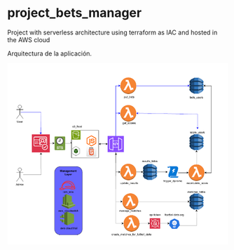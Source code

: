 # project_bets_manager
 Project with serverless architecture using terraform as IAC and hosted in the AWS cloud

Arquitectura de la aplicación.

![alt text](image.png)